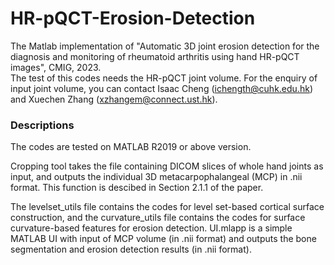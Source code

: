 # HR-pQCT-Erosion-Detection    
The Matlab implementation of "Automatic 3D joint erosion detection for the diagnosis and monitoring of rheumatoid arthritis using hand HR-pQCT images", CMIG, 2023.   
The test of this codes needs the HR-pQCT joint volume. For the enquiry of input joint volume, you can contact Isaac Cheng (ichength@cuhk.edu.hk) and Xuechen Zhang (xzhangem@connect.ust.hk).


### Descriptions 
The codes are tested on MATLAB R2019 or above version.

Cropping tool takes the file containing DICOM slices of whole hand joints as input, and outputs the individual 3D metacarpophalangeal (MCP) in .nii format. This function is descibed in Section 2.1.1 of the paper. 

The levelset_utils file contains the codes for level set-based cortical surface construction, and the curvature_utils file contains the codes for surface curvature-based features for erosion detection. UI.mlapp is a simple MATLAB UI with input of MCP volume (in .nii format) and outputs the bone segmentation and erosion detection results (in .nii format).    
